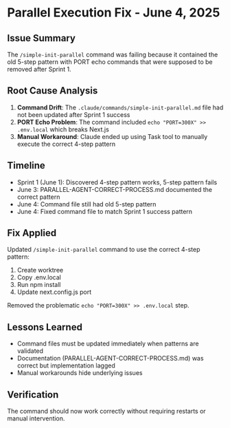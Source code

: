 # Parallel Execution Fix - June 4, 2025

## Issue Summary
The `/simple-init-parallel` command was failing because it contained the old 5-step pattern with PORT echo commands that were supposed to be removed after Sprint 1.

## Root Cause Analysis

1. **Command Drift**: The `.claude/commands/simple-init-parallel.md` file had not been updated after Sprint 1 success
2. **PORT Echo Problem**: The command included `echo "PORT=300X" >> .env.local` which breaks Next.js
3. **Manual Workaround**: Claude ended up using Task tool to manually execute the correct 4-step pattern

## Timeline
- Sprint 1 (June 1): Discovered 4-step pattern works, 5-step pattern fails
- June 3: PARALLEL-AGENT-CORRECT-PROCESS.md documented the correct pattern
- June 4: Command file still had old 5-step pattern
- June 4: Fixed command file to match Sprint 1 success pattern

## Fix Applied
Updated `/simple-init-parallel` command to use the correct 4-step pattern:
1. Create worktree
2. Copy .env.local
3. Run npm install
4. Update next.config.js port

Removed the problematic `echo "PORT=300X" >> .env.local` step.

## Lessons Learned
- Command files must be updated immediately when patterns are validated
- Documentation (PARALLEL-AGENT-CORRECT-PROCESS.md) was correct but implementation lagged
- Manual workarounds hide underlying issues

## Verification
The command should now work correctly without requiring restarts or manual intervention.